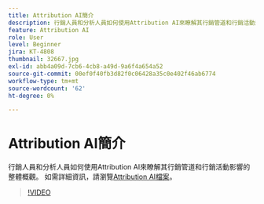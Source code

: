 ```yaml
---
title: Attribution AI簡介
description: 行銷人員和分析人員如何使用Attribution AI來瞭解其行銷管道和行銷活動影響的整體概觀。
feature: Attribution AI
role: User
level: Beginner
jira: KT-4808
thumbnail: 32667.jpg
exl-id: abb4a09d-7cb6-4cb8-a49d-9a6f4a654a52
source-git-commit: 00ef0f40fb3d82f0c06428a35c0e402f46ab6774
workflow-type: tm+mt
source-wordcount: '62'
ht-degree: 0%

---
```


# Attribution AI簡介

行銷人員和分析人員如何使用Attribution AI來瞭解其行銷管道和行銷活動影響的整體概觀。 如需詳細資訊，請瀏覽[Attribution AI檔案](https://experienceleague.adobe.com/docs/experience-platform/intelligent-services/attribution-ai/overview.html)。

>[!VIDEO](https://video.tv.adobe.com/v/32667?learn=on)
